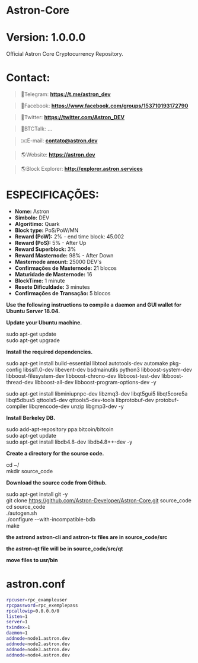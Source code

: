 # Astron-Core
# Version: 1.0.0.0
Official Astron Core Cryptocurrency Repository.

# Contact:
> 💬Telegram:
**https://t.me/astron_dev**

> 💬Facebook:
**https://www.facebook.com/groups/153710193172790**

> 💬Twitter:
**https://twitter.com/Astron_DEV**

> 💬BTCTalk:
**...**

> ✉️E-mail:
**contato@astron.dev**

> 🌎Website:
**https://astron.dev**

> 🌎Block Explorer:
**http://explorer.astron.services**

# ESPECIFICAÇÕES:
- **Nome:** Astron <br>
- **Simbolo:** DEV <br>
- **Algoritimo:** Quark <br>
- **Block type:** PoS/PoW/MN <br>
- **Reward	(PoW):** 2% - end time block: 45.002 <br>
- **Reward (PoS):** 5% - After Up <br>
- **Reward Superblock:** 3% <br>
- **Reward Masternode:** 98% - After Down<br>
- **Masternode amount:** 25000 DEV's <br>
- **Confirmações de Masternode:** 21 blocos <br>
- **Maturidade de Masternode:** 16 <br>
- **BlockTime:** 1 minute <br>
- **Resete Dificuldade:**	3 minutes <br>
- **Confirmações de Transação:** 5 blocos <br>

**Use the following instructions to compile a daemon and GUI wallet for Ubuntu Server 18.04.**

**Update your Ubuntu machine.**

sudo apt-get update<br>
sudo apt-get upgrade<br>

**Install the required dependencies.**

sudo apt-get install build-essential libtool autotools-dev automake pkg-config libssl1.0-dev libevent-dev bsdmainutils python3 libboost-system-dev libboost-filesystem-dev libboost-chrono-dev libboost-test-dev libboost-thread-dev libboost-all-dev libboost-program-options-dev -y<br>

sudo apt-get install libminiupnpc-dev libzmq3-dev libqt5gui5 libqt5core5a libqt5dbus5 qttools5-dev qttools5-dev-tools libprotobuf-dev protobuf-compiler libqrencode-dev unzip libgmp3-dev -y<br>

**Install Berkeley DB.**

sudo add-apt-repository ppa:bitcoin/bitcoin<br>
sudo apt-get update<br>
sudo apt-get install libdb4.8-dev libdb4.8++-dev -y<br>

**Create a directory for the source code.**

cd ~/<br>
mkdir source_code<br>

**Download the source code from Github.**

sudo apt-get install git -y<br>
git clone https://github.com/Astron-Developer/Astron-Core.git source_code<br>
cd source_code<br>
./autogen.sh<br>
./configure --with-incompatible-bdb<br>
make<br>

**the astrond astron-cli and astron-tx files are in source_code/src**<br>

**the astron-qt file will be in source_code/src/qt**<br>

**move files to usr/bin**<br>

# astron.conf
```sh
rpcuser=rpc_exampleuser
rpcpassword=rpc_exemplepass
rpcallowip=0.0.0.0/0
listen=1
server=1
txindex=1
daemon=1
addnode=node1.astron.dev
addnode=node2.astron.dev
addnode=node3.astron.dev
addnode=node4.astron.dev
```
